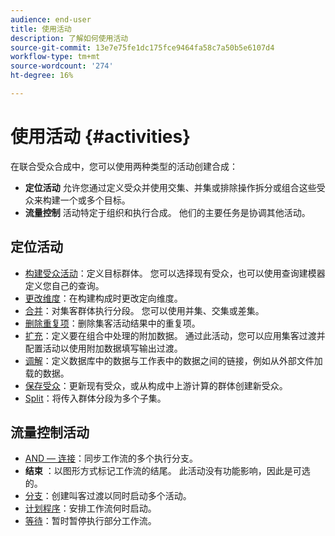 ```yaml
---
audience: end-user
title: 使用活动
description: 了解如何使用活动
source-git-commit: 13e7e75fe1dc175fce9464fa58c7a50b5e6107d4
workflow-type: tm+mt
source-wordcount: '274'
ht-degree: 16%

---
```



# 使用活动 {#activities}

在联合受众合成中，您可以使用两种类型的活动创建合成：

* **定位活动** 允许您通过定义受众并使用交集、并集或排除操作拆分或组合这些受众来构建一个或多个目标。
* **流量控制** 活动特定于组织和执行合成。 他们的主要任务是协调其他活动。

## 定位活动

* [构建受众活动](build-audience.md)：定义目标群体。 您可以选择现有受众，也可以使用查询建模器定义您自己的查询。
* [更改维度](change-dimension.md)：在构建构成时更改定向维度。
* [合并](combine.md)：对集客群体执行分段。 您可以使用并集、交集或差集。
* [删除重复项](deduplication.md)：删除集客活动结果中的重复项。
* [扩充](enrichment.md)：定义要在组合中处理的附加数据。 通过此活动，您可以应用集客过渡并配置活动以使用附加数据填写输出过渡。
* [调解](reconciliation.md)：定义数据库中的数据与工作表中的数据之间的链接，例如从外部文件加载的数据。
* [保存受众](save-audience.md)：更新现有受众，或从构成中上游计算的群体创建新受众。
* [Split](split.md)：将传入群体分段为多个子集。

## 流量控制活动

* [AND — 连接](and-join.md)：同步工作流的多个执行分支。
* **结束** ：以图形方式标记工作流的结尾。 此活动没有功能影响，因此是可选的。
* [分支](fork.md)：创建叫客过渡以同时启动多个活动。
* [计划程序](scheduler.md)：安排工作流何时启动。
* [等待](wait.md)：暂时暂停执行部分工作流。
